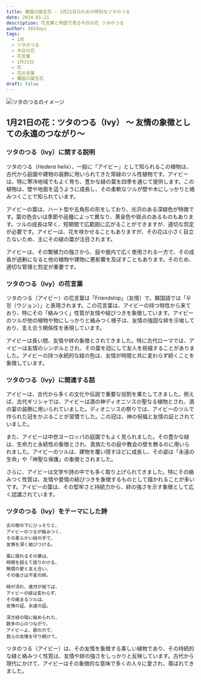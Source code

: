 ```yaml
---
title: 韓国の誕生花 - 1月21日のための特別なツタのつる
date: 2024-01-21
description: 花言葉と物語で見る今日の花 ツタのつる
author: 365days
tags:
  - 1月
  - ツタのつる
  - 今日の花
  - 花言葉
  - 1月21日
  - 花
  - 花の言葉
  - 韓国の誕生花
draft: false
---
```



![ツタのつるのイメージ](https://cdn.pixabay.com/photo/2017/03/05/18/09/texture-2119303_1280.jpg#center)


## 1月21日の花：ツタのつる（Ivy） ～ 友情の象徴としての永遠のつながり～

### ツタのつる（Ivy）に関する説明

ツタのつる（*Hedera helix*）、一般に「アイビー」として知られるこの植物は、古代から庭園や建物の装飾に用いられてきた常緑のツル性植物です。アイビーは、特に寒冷地域でもよく育ち、豊かな緑の葉を四季を通じて提供します。この植物は、壁や地面を這うように成長し、その柔軟なツルが壁や木にしっかりと絡みつくことで知られています。

アイビーの葉は、ハート型や五角形の形をしており、光沢のある深緑色が特徴です。葉の色合いは季節や品種によって異なり、黄金色や斑点のあるものもあります。ツルの成長は早く、短期間で広範囲に広がることができますが、適切な剪定が必要です。アイビーは、花を咲かせることもありますが、その花は小さく目立たないため、主にその緑の葉が注目されます。

アイビーは、その繁殖力の強さから、庭や屋内で広く使用される一方で、その成長が過剰になると他の植物や建物に悪影響を及ぼすこともあります。そのため、適切な管理と剪定が重要です。

### ツタのつる（Ivy）の花言葉

ツタのつる（アイビー）の花言葉は「Friendship」（友情）で、韓国語では「우정（ウジョン）」と表現されます。この花言葉は、アイビーの持つ特性から来ており、特にその「絡みつく」性質が友情や結びつきを象徴しています。アイビーのツルが他の植物や物にしっかりと絡みつく様子は、友情の強固な絆を示唆しており、支え合う関係性を表現しています。

アイビーは長い間、友情や絆の象徴とされてきました。特に古代ローマでは、アイビーは友情のシンボルとされ、その葉を冠にして友人を祝福することがありました。アイビーの持つ永続的な緑の色は、友情が時間と共に変わらず続くことを象徴しています。

### ツタのつる（Ivy）に関連する話

アイビーは、古代から多くの文化や伝説で重要な役割を果たしてきました。例えば、古代ギリシャでは、アイビーは酒の神ディオニソスの聖なる植物とされ、酒の宴の装飾に用いられていました。ディオニソスの祭りでは、アイビーのツルで作られた冠をかぶることが習慣でした。この冠は、神の祝福と友情の証とされていました。

また、アイビーは中世ヨーロッパの庭園でもよく見られました。その豊かな緑は、生命力と永続性の象徴とされ、貴族たちの庭や教会の壁を飾るのに用いられました。アイビーのツルは、建物を覆い隠すほどに成長し、その姿は「永遠の生命」や「神聖な保護」の象徴とされました。

さらに、アイビーは文学や詩の中でも多く取り上げられてきました。特にその絡みつく性質は、友情や愛情の結びつきを象徴するものとして描かれることが多いです。アイビーの葉は、その堅牢さと持続力から、絆の強さを示す象徴として広く認識されています。

### ツタのつる（Ivy）をテーマにした詩

	古の樹の下にひっそりと、  
	アイビーのつるが絡みつく、  
	その柔らかい緑の手で、  
	友情を深く結びつける。
	
	風に揺れるその葉は、  
	時間を超えて語りかける、  
	無償の愛と支え合い、  
	その強さは不変の絆。
	
	時が流れ、歳月が経てば、  
	アイビーの緑は変わらず、  
	その絡まるツルは、  
	友情の証、永遠の証。
	
	深き緑の陰に秘められた、  
	数多の心のつながり、  
	アイビーよ、君の力で、  
	我らの友情を守り続けて。

ツタのつる（アイビー）は、その友情を象徴する美しい植物であり、その持続的な緑と絡みつく性質は、友情や絆の強さをしっかりと反映しています。古代から現代にかけて、アイビーはその象徴的な意味で多くの人々に愛され、尊ばれてきました。